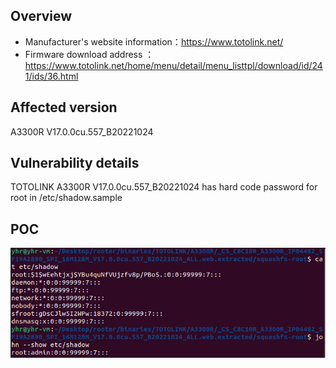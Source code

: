 ## Overview

- Manufacturer's website information：https://www.totolink.net/
- Firmware download address ：https://www.totolink.net/home/menu/detail/menu_listtpl/download/id/241/ids/36.html

## Affected version

A3300R V17.0.0cu.557_B20221024

## Vulnerability details

TOTOLINK A3300R V17.0.0cu.557_B20221024 has hard code password for root in /etc/shadow.sample

## POC

![image-20240719193335228](https://raw.githubusercontent.com/abcdefg-png/images2/main/image-20240719193335228.png)
